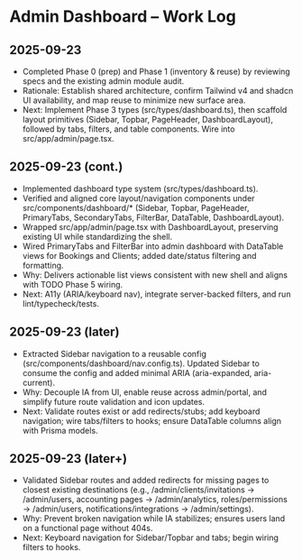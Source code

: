 # Admin Dashboard – Work Log

## 2025-09-23
- Completed Phase 0 (prep) and Phase 1 (inventory & reuse) by reviewing specs and the existing admin module audit.
- Rationale: Establish shared architecture, confirm Tailwind v4 and shadcn UI availability, and map reuse to minimize new surface area.
- Next: Implement Phase 3 types (src/types/dashboard.ts), then scaffold layout primitives (Sidebar, Topbar, PageHeader, DashboardLayout), followed by tabs, filters, and table components. Wire into src/app/admin/page.tsx.

## 2025-09-23 (cont.)
- Implemented dashboard type system (src/types/dashboard.ts).
- Verified and aligned core layout/navigation components under src/components/dashboard/* (Sidebar, Topbar, PageHeader, PrimaryTabs, SecondaryTabs, FilterBar, DataTable, DashboardLayout).
- Wrapped src/app/admin/page.tsx with DashboardLayout, preserving existing UI while standardizing the shell.
- Wired PrimaryTabs and FilterBar into admin dashboard with DataTable views for Bookings and Clients; added date/status filtering and formatting.
- Why: Delivers actionable list views consistent with new shell and aligns with TODO Phase 5 wiring.
- Next: A11y (ARIA/keyboard nav), integrate server-backed filters, and run lint/typecheck/tests.

## 2025-09-23 (later)
- Extracted Sidebar navigation to a reusable config (src/components/dashboard/nav.config.ts). Updated Sidebar to consume the config and added minimal ARIA (aria-expanded, aria-current).
- Why: Decouple IA from UI, enable reuse across admin/portal, and simplify future route validation and icon updates.
- Next: Validate routes exist or add redirects/stubs; add keyboard navigation; wire tabs/filters to hooks; ensure DataTable columns align with Prisma models.

## 2025-09-23 (later+)
- Validated Sidebar routes and added redirects for missing pages to closest existing destinations (e.g., /admin/clients/invitations → /admin/users, accounting pages → /admin/analytics, roles/permissions → /admin/users, notifications/integrations → /admin/settings).
- Why: Prevent broken navigation while IA stabilizes; ensures users land on a functional page without 404s.
- Next: Keyboard navigation for Sidebar/Topbar and tabs; begin wiring filters to hooks.
